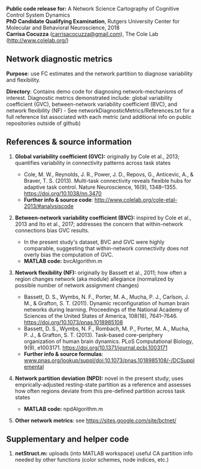 **Public code release for:** A Network Science Cartography of Cognitive Control System Dynamics  
**PhD Candidate Qualifying Examination**, Rutgers University Center for Molecular and Behavioral Neuroscience, 2018  
**Carrisa Cocuzza** (carrisacocuzza@gmail.com), The Cole Lab (http://www.colelab.org/)  

## Network diagnostic metrics
**Purpose**: use FC estimates and the network partition to diagnose variability and flexibility.

**Directory**: Contains demo code for diagnosing network-mechanisms of interest. Diagnostic metrics demonstrated include: global variability coefficient (GVC), between-network variability coefficient (BVC), and network flexibility (NF)
    - See networkDiagnosticMetrics/References.txt for a full reference list associated with each metric (and additional info on public repositories outside of github)

## References & source information
1. **Global variability coefficient (GVC):** originally by Cole et al., 2013; quantifies variability in connectivity patterns across task states 
    - Cole, M. W., Reynolds, J. R., Power, J. D., Repovs, G., Anticevic, A., & Braver, T. S. (2013). Multi-task connectivity reveals flexible hubs for adaptive task control. Nature Neuroscience, 16(9), 1348–1355. https://doi.org/10.1038/nn.3470
    - **Further info & source code**: http://www.colelab.org/cole-etal-2013/#analysiscode
    
2. **Between-network variability coefficient (BVC):** inspired by Cole et al., 2013 and Ito et al., 2017; addresses the concern that within-network connections bias GVC results.
    - In the present study's dataset, BVC and GVC were highly comparable, suggesting that within-network connectivity does not overly bias the computation of GVC.
    - **MATLAB code:** bvcAlgorithm.m

3. **Network flexibility (NF):** originally by Bassett et al., 2011; how often a region changes network (aka module) allegiance (normalized by possible number of network assignment changes) 
    - Bassett, D. S., Wymbs, N. F., Porter, M. A., Mucha, P. J., Carlson, J. M., & Grafton, S. T. (2011). Dynamic reconfiguration of human brain networks during learning. Proceedings of the National Academy of Sciences of the United States of America, 108(18), 7641–7646. https://doi.org/10.1073/pnas.1018985108
    - Bassett, D. S., Wymbs, N. F., Rombach, M. P., Porter, M. A., Mucha, P. J., & Grafton, S. T. (2013). Task-based core-periphery organization of human brain dynamics. PLoS Computational Biology, 9(9), e1003171. https://doi.org/10.1371/journal.pcbi.1003171
    - **Further info & source formulas**:  www.pnas.org/lookup/suppl/doi:10.1073/pnas.1018985108/-/DCSupplemental

4. **Network partition deviation (NPD):** novel in the present study; uses emprically-adjusted resting-state partition as a reference and assesses how often regions deviate from this pre-defined partition across task states  
    - **MATLAB code:** npdAlgorithm.m 

5. **Other network metrics**: see https://sites.google.com/site/bctnet/

## Supplementary and helper code
1. **netStruct.m:** uploads (into MATLAB workspace) useful CA partition info needed by other functions (color schemes, node indices, etc.)  
